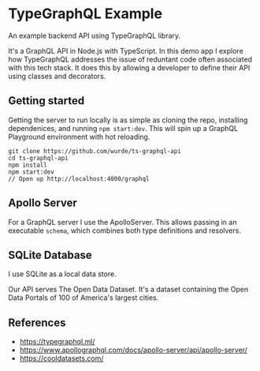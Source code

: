 # TypeGraphQL Example

An example backend API using TypeGraphQL library.

It's a GraphQL API in Node.js with TypeScript. In
this demo app I explore how TypeGraphQL addresses
the issue of reduntant code often associated with
this tech stack. It does this by allowing a developer
to define their API using classes and decorators.

## Getting started

Getting the server to run locally is as simple as
cloning the repo, installing dependenices, and
running `npm start:dev`. This will spin up a GraphQL
Playground environment with hot reloading.

```shell
git clone https://github.com/wurde/ts-graphql-api
cd ts-graphql-api
npm install
npm start:dev
// Open up http://localhost:4000/graphql
```

## Apollo Server

For a GraphQL server I use the ApolloServer. This 
allows passing in an executable `schema`, which 
combines both type definitions and resolvers.

## SQLite Database

I use SQLite as a local data store.

Our API serves The Open Data Dataset. It's a dataset 
containing the Open Data Portals of 100 of America's
largest cities.

## References

- https://typegraphql.ml/
- https://www.apollographql.com/docs/apollo-server/api/apollo-server/
- https://cooldatasets.com/
